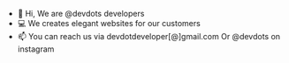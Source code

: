 - 👋 Hi, We are @devdots developers
- 💻 We creates elegant websites for our customers
- 📫 You can reach us via devdotdeveloper[@]gmail.com Or @devdots on instagram
